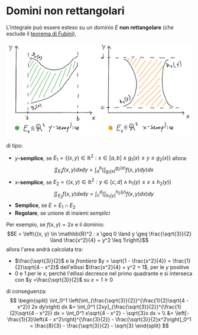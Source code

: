 # Domini non rettangolari

L'integrale può essere esteso su un dominio $E$ **non rettangolare** (che esclude il [teorema di Fubini](../README.md)),

![Visualizzazione di domini semplici](assets/01.png)

di tipo:
- $y$**-semplice**, se $E_1 = \{(x, y) \in \mathbb{R}^2 : x \in [a, b] \land g_1(x) \leq y \leq g_2(x)\}$ allora:
$$
\iint_{E_1} f(x, y) dx dy = \int_a^b \left(\int_{g_1(x)}^{g_2(x)} f(x, y) dy\right) dx
$$
- $x$**-semplice**, se $E_2 = \{(x, y) \in \mathbb{R}^2 : y \in [c, d] \land h_1(y) \leq x \leq h_2(y)\}$
$$
\iint_{E_2} f(x, y) dx dy = \int_c^d \left(\int_{h_1(y)}^{h_2(y)} f(x, y) dx\right) dy
$$
- **Semplice**, se $E = E_1 \cap E_2$
- **Regolare**, se unione di insiemi _semplici_

Per esempio, se $f(x, y) = 2x$ e il dominio:
$$E = \left\{(x, y) \in \mathbb{R}^2 : x \geq 0 \land y \geq \frac{\sqrt{3}}{2} \land \frac{x^2}{4} + y^2 \leq 1\right\}$$
allora l'area andrà calcolata tra:
- $\frac{\sqrt{3}}{2}$ e la _frontiera_ $y = \sqrt{1 - \frac{x^2}{4}} = \frac{1}{2}\sqrt{4 - x^2}$ dell'ellissi $\frac{x^2}{4} + y^2 = 1$, per le $y$ positive
- $0$ e $1$ per le $x$, perchè l'ellissi decresce nel primo quadrante e si interseca con $y =\frac{\sqrt{3}}{2}$ su $x = 1 \geq 0$

di conseguenza:
$$
\begin{split}
\int_0^1 \left(\int_{\frac{\sqrt{3}}{2}}^{\frac{1}{2}\sqrt{4 - x^2}} 2x dy\right) dx &=
\int_0^1 [2xy]_{\frac{\sqrt{3}}{2}}^{\frac{1}{2}\sqrt{4 - x^2}} dx =
\int_0^1 x\sqrt{4 - x^2} - \sqrt{3}x dx = \\
&= \left[-\frac{1}{3}\left(4 - x^2\right)^{\frac{3}{2}} - \frac{\sqrt{3}}{2}x^2\right]_0^1 =
\frac{8}{3} - \frac{\sqrt{3}}{2} - \sqrt{3}
\end{split}
$$
